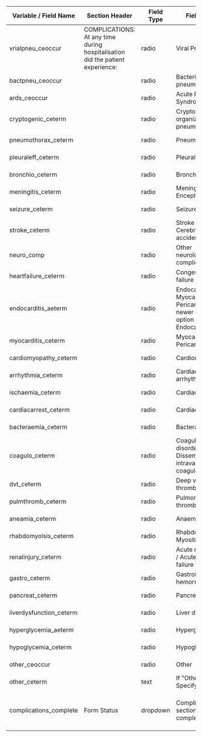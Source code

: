 | Variable / Field Name    | Section Header                                                                | Field Type | Field Label                                                                                  | Choices or Calculations                     |
| ------------------------ | ----------------------------------------------------------------------------- | ---------- | -------------------------------------------------------------------------------------------- | ------------------------------------------- |
| vrialpneu\_ceoccur       | COMPLICATIONS: At any time during hospitalisation did the patient experience: | radio      | Viral Pneumonia                                                                              | 1, Yes ; 2, No ; 3, N/A                     |
| bactpneu\_ceoccur        |                                                                               | radio      | Bacterial pneumonia                                                                          | 1, Yes ; 2, No ; 3, N/A                     |
| ards\_ceoccur            |                                                                               | radio      | Acute Respiratory Syndrome                                                                   | 1, Yes ; 2, No ; 3, N/A                     |
| cryptogenic\_ceterm      |                                                                               | radio      | Cryptogenic organizing pneumonia (COP)                                                       | 1, Yes ; 2, No ; 3, N/A                     |
| pneumothorax\_ceterm     |                                                                               | radio      | Pneumothorax                                                                                 | 1, Yes ; 2, No ; 3, N/A                     |
| pleuraleff\_ceterm       |                                                                               | radio      | Pleural effusion                                                                             | 1, Yes ; 2, No ; 3, N/A                     |
| bronchio\_ceterm         |                                                                               | radio      | Bronchiolitis                                                                                | 1, Yes ; 2, No ; 3, N/A                     |
| meningitis\_ceterm       |                                                                               | radio      | Meningitis / Encephalitis                                                                    | 1, Yes ; 2, No ; 3, N/A                     |
| seizure\_ceterm          |                                                                               | radio      | Seizure                                                                                      | 1, Yes ; 2, No ; 3, N/A                     |
| stroke\_ceterm           |                                                                               | radio      | Stroke / Cerebrovascular accident                                                            | 1, Yes ; 2, No ; 3, N/A                     |
| neuro\_comp              |                                                                               | radio      | Other neurological complication                                                              | 1, Yes ; 2, No ; 3, N/A                     |
| heartfailure\_ceterm     |                                                                               | radio      | Congestive heart failure                                                                     | 1, Yes ; 2, No ; 3, N/A                     |
| endocarditis\_aeterm     |                                                                               | radio      | Endocarditis / Myocarditis Pericarditis (for newer CRF this option covers Endocarditis only) | 1, Yes ; 2, No ; 3, N/A                     |
| myocarditis\_ceterm      |                                                                               | radio      | Myocarditis / Pericarditis                                                                   | 1, Yes ; 2, No ; 3, N/A                     |
| cardiomyopathy\_ceterm   |                                                                               | radio      | Cardiomyopathy                                                                               | 1, Yes ; 2, No ; 3, N/A                     |
| arrhythmia\_ceterm       |                                                                               | radio      | Cardiac arrhythmia                                                                           | 1, Yes ; 2, No ; 3, N/A                     |
| ischaemia\_ceterm        |                                                                               | radio      | Cardiac ischemia                                                                             | 1, Yes ; 2, No ; 3, N/A                     |
| cardiacarrest\_ceterm    |                                                                               | radio      | Cardiac arrest                                                                               | 1, Yes ; 2, No ; 3, N/A                     |
| bacteraemia\_ceterm      |                                                                               | radio      | Bacteraemia                                                                                  | 1, Yes ; 2, No ; 3, N/A                     |
| coagulo\_ceterm          |                                                                               | radio      | Coagulation disorder / Disseminated intravascular coagulation                                | 1, Yes ; 2, No ; 3, N/A                     |
| dvt\_ceterm              |                                                                               | radio      | Deep vein thrombosis                                                                         | 1, Yes ; 2, No ; 3, N/A                     |
| pulmthromb\_ceterm       |                                                                               | radio      | Pulmonary thromboembolism                                                                    | 1, Yes ; 2, No ; 3, N/A                     |
| aneamia\_ceterm          |                                                                               | radio      | Anaemia                                                                                      | 1, Yes ; 2, No ; 3, N/A                     |
| rhabdomyolsis\_ceterm    |                                                                               | radio      | Rhabdomyolysis / Myositis                                                                    | 1, Yes ; 2, No ; 3, N/A                     |
| renalinjury\_ceterm      |                                                                               | radio      | Acute renal injury / Acute renal failure                                                     | 1, Yes ; 2, No ; 3, N/A                     |
| gastro\_ceterm           |                                                                               | radio      | Gastrointestinal hemorrhage                                                                  | 1, Yes ; 2, No ; 3, N/A                     |
| pancreat\_ceterm         |                                                                               | radio      | Pancreatitis                                                                                 | 1, Yes ; 2, No ; 3, N/A                     |
| liverdysfunction\_ceterm |                                                                               | radio      | Liver dysfunction                                                                            | 1, Yes ; 2, No ; 3, N/A                     |
| hyperglycemia\_aeterm    |                                                                               | radio      | Hyperglycaemia                                                                               | 1, Yes ; 2, No ; 3, N/A                     |
| hypoglycemia\_ceterm     |                                                                               | radio      | Hypoglycaemia                                                                                | 1, Yes ; 2, No ; 3, N/A                     |
| other\_ceoccur           |                                                                               | radio      | Other                                                                                        | 1, Yes ; 2, No ; 3, N/A                     |
| other\_ceterm            |                                                                               | text       | If "Other"; Specify                                                                          |                                             |
| complications\_complete  | Form Status                                                                   | dropdown   | Complications section complete?                                                              | 0, Incomplete ; 1, Unverified ; 2, Complete |